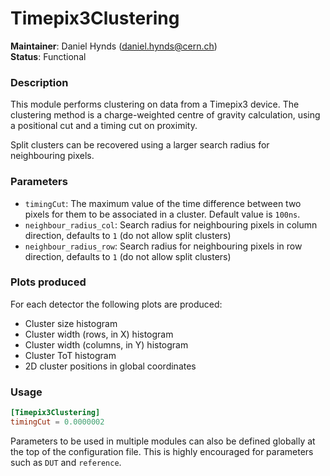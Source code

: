 # Timepix3Clustering
**Maintainer**: Daniel Hynds (<daniel.hynds@cern.ch>)  
**Status**: Functional

### Description
This module performs clustering on data from a Timepix3 device. The clustering method is a charge-weighted centre of gravity calculation, using a positional cut and a timing cut on proximity.

Split clusters can be recovered using a larger search radius for neighbouring pixels.

### Parameters
* `timingCut`: The maximum value of the time difference between two pixels for them to be associated in a cluster. Default value is `100ns`.
* `neighbour_radius_col`: Search radius for neighbouring pixels in column direction, defaults to `1` (do not allow split clusters)
* `neighbour_radius_row`:  Search radius for neighbouring pixels in row direction, defaults to `1` (do not allow split clusters)

### Plots produced
For each detector the following plots are produced:

* Cluster size histogram
* Cluster width (rows, in X) histogram
* Cluster width (columns, in Y) histogram
* Cluster ToT histogram
* 2D cluster positions in global coordinates

### Usage
```toml
[Timepix3Clustering]
timingCut = 0.0000002
```
Parameters to be used in multiple modules can also be defined globally at the top of the configuration file. This is highly encouraged for parameters such as `DUT` and `reference`.
